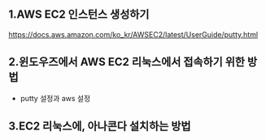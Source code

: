 ## 1.AWS EC2 인스턴스 생성하기
https://docs.aws.amazon.com/ko_kr/AWSEC2/latest/UserGuide/putty.html
## 2.윈도우즈에서 AWS EC2 리눅스에서 접속하기 위한 방법
  - putty 설정과 aws 설정
## 3.EC2 리눅스에, 아나콘다 설치하는 방법

